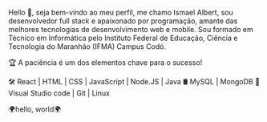 Hello 👋, seja bem-vindo ao meu perfil, me chamo Ismael Albert, sou desenvolvedor full stack e apaixonado por programação, amante das melhores tecnologias de desenvolvimento web e mobile.
Sou formado em Técnico em Informática pelo Instituto Federal de Educação, Ciência e Tecnologia do Maranhão (IFMA) Campus Codó.

🏆 A paciência é um dos elementos chave para o sucesso!

🛠 React | HTML | CSS | JavaScript | Node.JS | Java
🛢 MySQL | MongoDB
🔧 Visual Studio code | Git | Linux

🌍hello, world🌍
